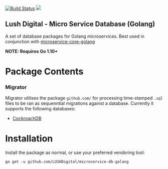  [![Build Status](https://travis-ci.org/LUSHDigital/microservice-db-golang.svg?branch=master)](https://travis-ci.org/LUSHDigital/microservice-db-golang)
 [![](https://godoc.org/github.com/LUSHDigital/microservice-db-golang?status.svg)](https://godoc.org/github.com/LUSHDigital/microservice-db-golang)


Lush Digital - Micro Service Database (Golang)
---

A set of database packages for Golang microservices. Best used in conjunction
 with [microservice-core-golang](https://github.com/LUSHDigital/microservice-core-golang)
 
**NOTE: Requires Go 1.10+**

# Package Contents

### Migrator
Migrator utilises the package `github.com/` for processing time-stamped `.sql`
files to be ran as sequenntial migrations against a database. Currently it 
supports the  following databases:
* [CockroachDB](https://www.cockroachlabs.com/product/cockroachdb/)
   
   
# Installation
Install the package as normal, or use your preferred vendoring tool:

`go get -u github.com/LUSHDigital/microservice-db-golang`